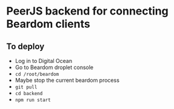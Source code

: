 # PeerJS backend for connecting Beardom clients

## To deploy

-   Log in to Digital Ocean
-   Go to Beardom droplet console
-   `cd /root/beardom`
-   Maybe stop the current beardom process
-   `git pull`
-   `cd backend`
-   `npm run start`
